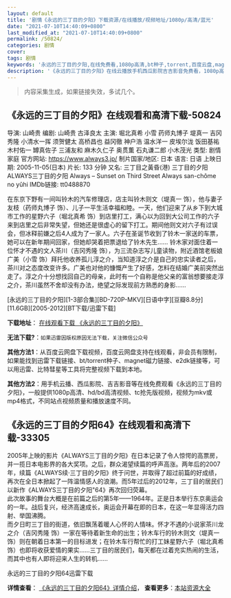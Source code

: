 ```yaml
---
layout: default
title: '剧情《永远的三丁目的夕阳》下载资源/在线播放/视频地址/1080p/高清/蓝光'
date: "2021-07-10T14:40:09+0800"
last_modified_at: "2021-07-10T14:40:09+0800"
permalink: /50824/
categories: 剧情
cover:
tags: 剧情
keywords: '永远的三丁目的夕阳,在线免费看,1080p高清,bt种子,torrent,百度云盘,magnet,磁力链,迅雷下载资源'
description: '《永远的三丁目的夕阳》在线云播放手机西瓜影院吉吉影音免费看，1080p高清bd/hd未删减完整版和tc抢先枪版，mkv/mp4格式，附带bt/torrent种子、magnet/磁力链、百度云盘、网盘资源迅雷下载链接'
---
```


>内容采集生成，如果链接失效，多试几个。


## 《永远的三丁目的夕阳》在线观看和高清下载-50824

导演: 山崎贵 编剧: 山崎贵 古泽良太 主演: 堀北真希 小雪 药师丸博子 堤真一 吉冈秀隆 小清水一挥 须贺健太 高桥昌也 益冈徹 神户浩 温水洋一 皮埃尔泷 饭田基祐 木村佑一 罇真佐子 三浦友和 麻木久仁子 奥贯薫 石丸谦二郎 小木茂光 类型: 剧情 家庭 官方网站: https://www.always3.jp/ 制片国家/地区: 日本 语言: 日语 上映日期: 2005-11-05(日本) 片长: 133 分钟 又名: 三丁目之黃昏(港) 三丁目的夕阳 ALWAYS三丁目的夕阳 Always – Sunset on Third Street Always san-chôme no yûhi IMDb链接: tt0488870

在东京下野有一间叫铃木的汽车修理店，店主叫铃木则文（堤真一 饰），他与妻子友枝（药师丸博子 饰）、儿子一平生活幸福和睦。一天，他们迎来了从乡下到大城市工作的星野六子（堀北真希 饰）到店里打工，满心以为回到大公司工作的六子来到店里之后非常失望，但她还是很虚心的留下打工。期间他则文对六子有过误会，但冰释前嫌之后4人成为了一家人。六子在圣诞节收到了铃木一家送的车票，她可以在新年期间回家，但她却哭着把票退给了铃木先生…… 铃木家对面住着一位怀才不遇的文人茶川（吉冈秀隆 饰），为三流杂志写儿童读物，附近酒馆老板娘广美（小雪 饰）拜托他收养孤儿淳之介，当知道淳之介是自己的忠实读者之后，茶川对之态度改变许多。广美也对他的慷慨产生了好感，怎料在结婚广美前突然出走了。淳之介十分想找回自己的母亲，此时有一个自称是他父亲的富翁想要接走淳之介，茶川虽然不舍却没有办法，绝望之际发现前方熟悉的身影……


[永远的三丁目的夕阳][1-3部合集][BD-720P-MKV][日语中字][豆瓣8.8分][11.6GB][2005-2012][BT下载/迅雷下载]

**下载地址**： [在线观看下载 《永远的三丁目的夕阳》](https://www.btdx8.com/torrent/always_sunset_on_third_street_2005_2012.html) 


**无法下载?**：`如果迅雷因版权原因无法下载，关注微信公众号 `

**其他方法1**：从百度云网盘下载视频，百度云网盘支持在线观看，非会员有限制，如果能找到迅雷下载链接、bt/torrent种子、magnet磁力链接、e2dk链接等，可以用迅雷、比特彗星等工具将完整视频下载到本地。

**其他方法2**：用手机云播、西瓜影院、吉吉影音等在线免费观看《永远的三丁目的夕阳》，一般提供1080p高清、hd/bd高清视频、tc抢先版视频，视频为mkv或mp4格式，不同站点视频质量和播放速度不同。


## 《永远的三丁目的夕阳64》在线观看和高清下载-33305

2005年上映的影片《ALWAYS三丁目的夕阳》在日本记录了令人惊愕的高票房，并一揽日本电影界的各大奖项。之后，群众渴望续篇的呼声高涨。两年后的2007年，续篇《ALWAYS续&middot;三丁目的夕阳》终于问世，并取得了超过前篇的好成绩，再次在全日本掀起了一阵温情感人的浪潮。而5年过后的2012年，三丁目的居民们以新作《ALWAYS三丁目的夕阳"64》再次回归荧幕。<br />此次故事的舞台大概是在前篇之后的第5年&mdash;—1964年。正是日本举行东京奥运会的一年。战后复兴，经济高速成长，奥运会开幕在即的日本，在这一年显得活力四射、举国沸腾。<br />而夕日町三丁目的街道，依旧飘荡着暖人心怀的人情味。怀才不遇的小说家茶川龙之介（吉冈秀隆 饰）一家在等待着新生命的出生；铃木车行的铃木则文（堤真一 饰）则在朝着日本第一的目标进发；在铃木车行帮忙的打工妹星野六子（堀北真希 饰）也即将收获爱情的果实……三丁目的居民们，每天都在过着充实热闹的生活，而其中也有人即将迎来人生的转机&hellip;…


永远的三丁目的夕阳64迅雷下载

**详情查看**： [《永远的三丁目的夕阳64》详情介绍](/movie/33305/)， **查看更多**：[本站资源大全](/movie/t/all/)


